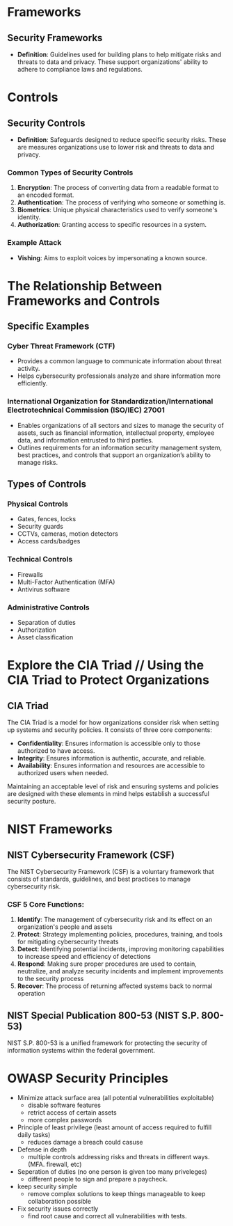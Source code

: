 # Frameworks

## Security Frameworks
- **Definition**: Guidelines used for building plans to help mitigate risks and threats to data and privacy. These support organizations' ability to adhere to compliance laws and regulations.

# Controls

## Security Controls
- **Definition**: Safeguards designed to reduce specific security risks. These are measures organizations use to lower risk and threats to data and privacy.

### Common Types of Security Controls
1. **Encryption**: The process of converting data from a readable format to an encoded format.
2. **Authentication**: The process of verifying who someone or something is.
3. **Biometrics**: Unique physical characteristics used to verify someone's identity.
4. **Authorization**: Granting access to specific resources in a system.

### Example Attack
- **Vishing**: Aims to exploit voices by impersonating a known source.

# The Relationship Between Frameworks and Controls

## Specific Examples

### Cyber Threat Framework (CTF)
- Provides a common language to communicate information about threat activity.
- Helps cybersecurity professionals analyze and share information more efficiently.

### International Organization for Standardization/International Electrotechnical Commission (ISO/IEC) 27001
- Enables organizations of all sectors and sizes to manage the security of assets, such as financial information, intellectual property, employee data, and information entrusted to third parties.
- Outlines requirements for an information security management system, best practices, and controls that support an organization’s ability to manage risks.

## Types of Controls

### Physical Controls
- Gates, fences, locks
- Security guards
- CCTVs, cameras, motion detectors
- Access cards/badges

### Technical Controls
- Firewalls
- Multi-Factor Authentication (MFA)
- Antivirus software

### Administrative Controls
- Separation of duties
- Authorization
- Asset classification

# Explore the CIA Triad // Using the CIA Triad to Protect Organizations

## CIA Triad
The CIA Triad is a model for how organizations consider risk when setting up systems and security policies. It consists of three core components:
- **Confidentiality**: Ensures information is accessible only to those authorized to have access.
- **Integrity**: Ensures information is authentic, accurate, and reliable.
- **Availability**: Ensures information and resources are accessible to authorized users when needed.

Maintaining an acceptable level of risk and ensuring systems and policies are designed with these elements in mind helps establish a successful security posture.

# NIST Frameworks

## NIST Cybersecurity Framework (CSF)
The NIST Cybersecurity Framework (CSF) is a voluntary framework that consists of standards, guidelines, and best practices to manage cybersecurity risk.

### CSF 5 Core Functions:
1. **Identify**: The management of cybersecurity risk and its effect on an organization's people and assets
2. **Protect**: Strategy implementing policies, procedures, training, and tools for mitigating cybersecurity threats
3. **Detect**: Identifying potential incidents, improving monitoring capabilities to increase speed and efficiency of detections
4. **Respond**: Making sure proper procedures are used to contain, neutralize, and analyze security incidents and implement improvements to the security process
5. **Recover**: The process of returning affected systems back to normal operation

## NIST Special Publication 800-53 (NIST S.P. 800-53)
NIST S.P. 800-53 is a unified framework for protecting the security of information systems within the federal government.

# OWASP Security Principles

- Minimize attack surface area (all potential vulnerabilities exploitable)
  - disable software features
  - retrict access of certain assets
  - more complex passwords
- Principle of least privilege (least amount of access required to fulfill daily tasks)
  - reduces damage a breach could casuse
- Defense in depth
  - multiple controls addressing risks and threats in different ways. (MFA. firewall, etc)
- Seperation of duties (no one person is given too many priveleges)
  - different people to sign and prepare a paycheck.
- keep security simple
  - remove complex solutions to keep things manageable to keep collaboration possible
- Fix security issues correctly
  - find root cause and correct all vulnerabilities with tests.








